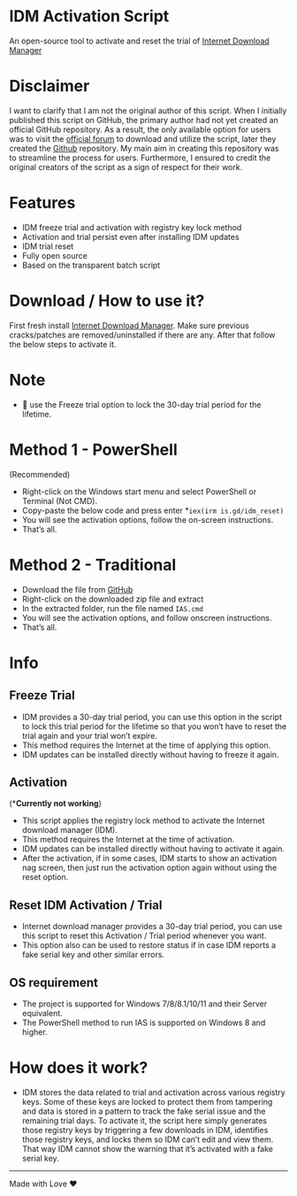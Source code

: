 # IDM Activation Script

An open-source tool to activate and reset the trial of [Internet Download Manager](https://www.internetdownloadmanager.com/)

# Disclaimer

I want to clarify that I am not the original author of this script. When I initially published this script on GitHub, the primary author had not yet created an official GitHub repository. As a result, the only available option for users was to visit the [official forum](https://www.nsaneforums.com/topic/371047--/?do=findComment%5E&comment=1578647) to download and utilize the script, later they created the [Github](https://github.com/WindowsAddict/IDM-Activation-Script) repository. My main aim in creating this repository was to streamline the process for users. Furthermore, I ensured to credit the original creators of the script as a sign of respect for their work.

# Features

- IDM freeze trial and activation with registry key lock method
- Activation and trial persist even after installing IDM updates
- IDM trial reset
- Fully open source
- Based on the transparent batch script

# Download / How to use it?

First fresh install [Internet Download Manager](https://www.internetdownloadmanager.com/). Make sure previous cracks/patches are removed/uninstalled if there are any. After that follow the below steps to activate it.

# Note

- 📌 use the Freeze trial option to lock the 30-day trial period for the lifetime.

# Method 1 - PowerShell

(Recommended)

- Right-click on the Windows start menu and select PowerShell or Terminal (Not CMD).
- Copy-paste the below code and press enter \*`iex(irm is.gd/idm_reset)`
- You will see the activation options, follow the on-screen instructions.
- That’s all.

# Method 2 - Traditional

- Download the file from [GitHub](https://github.com/fahmifareed/IDM-Activation/archive/refs/heads/main.zip)
- Right-click on the downloaded zip file and extract
- In the extracted folder, run the file named `IAS.cmd`
- You will see the activation options, and follow onscreen instructions.
- That’s all.

# Info

## Freeze Trial

- IDM provides a 30-day trial period, you can use this option in the script to lock this trial period for the lifetime so that you won’t have to reset the trial again and your trial won’t expire.
- This method requires the Internet at the time of applying this option.
- IDM updates can be installed directly without having to freeze it again.

## Activation

(\***Currently not working**)

- This script applies the registry lock method to activate the Internet download manager (IDM).
- This method requires the Internet at the time of activation.
- IDM updates can be installed directly without having to activate it again.
- After the activation, if in some cases, IDM starts to show an activation nag screen, then just run the activation option again without using the reset option.

## Reset IDM Activation / Trial

- Internet download manager provides a 30-day trial period, you can use this script to reset this Activation / Trial period whenever you want.
- This option also can be used to restore status if in case IDM reports a fake serial key and other similar errors.

## OS requirement

- The project is supported for Windows 7/8/8.1/10/11 and their Server equivalent.
- The PowerShell method to run IAS is supported on Windows 8 and higher.

# How does it work?

- IDM stores the data related to trial and activation across various registry keys. Some of these keys are locked to protect them from tampering and data is stored in a pattern to track the fake serial issue and the remaining trial days. To activate it, the script here simply generates those registry keys by triggering a few downloads in IDM, identifies those registry keys, and locks them so IDM can’t edit and view them. That way IDM cannot show the warning that it’s activated with a fake serial key.

---

Made with Love ❤️
